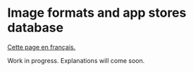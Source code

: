 # Image formats and app stores database

[Cette page en français.](LISEZMOI.md)

Work in progress. Explanations will come soon.
